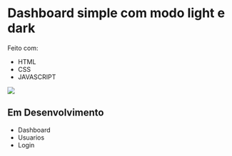 <h1>Dashboard simple com modo light e dark</h1>

<p>Feito com: </p>
<ul>
    <li>HTML</li>
    <li>CSS</li>
    <li>JAVASCRIPT</li>
</ul>

![](../dashboard%20nth.png)

<h2>Em Desenvolvimento</h2>
<ul>
    <li>Dashboard</li>
    <li>Usuarios</li>
    <li>Login</li>
</ul>
